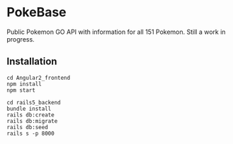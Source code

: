 # PokeBase

Public Pokemon GO API with information for all 151 Pokemon.
Still a work in progress.


## Installation

```
cd Angular2_frontend
npm install
npm start
```
```
cd rails5_backend
bundle install
rails db:create
rails db:migrate
rails db:seed
rails s -p 8000
```
